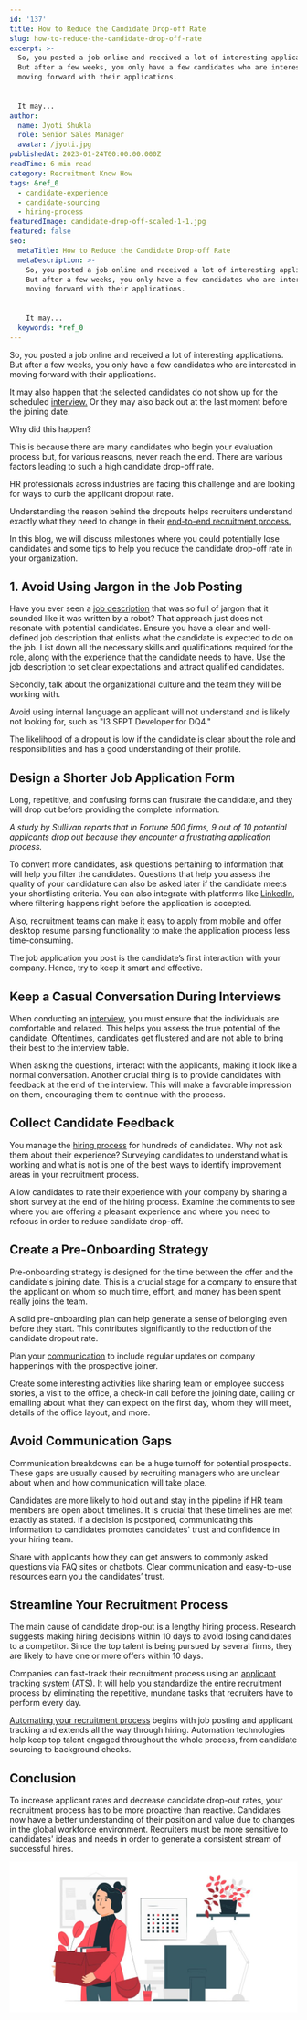 ```yaml
---
id: '137'
title: How to Reduce the Candidate Drop-off Rate
slug: how-to-reduce-the-candidate-drop-off-rate
excerpt: >-
  So, you posted a job online and received a lot of interesting applications.
  But after a few weeks, you only have a few candidates who are interested in
  moving forward with their applications.


  It may...
author:
  name: Jyoti Shukla
  role: Senior Sales Manager
  avatar: /jyoti.jpg
publishedAt: 2023-01-24T00:00:00.000Z
readTime: 6 min read
category: Recruitment Know How
tags: &ref_0
  - candidate-experience
  - candidate-sourcing
  - hiring-process
featuredImage: candidate-drop-off-scaled-1-1.jpg
featured: false
seo:
  metaTitle: How to Reduce the Candidate Drop-off Rate
  metaDescription: >-
    So, you posted a job online and received a lot of interesting applications.
    But after a few weeks, you only have a few candidates who are interested in
    moving forward with their applications.


    It may...
  keywords: *ref_0
---
```


So, you posted a job online and received a lot of interesting applications. But after a few weeks, you only have a few candidates who are interested in moving forward with their applications.

It may also happen that the selected candidates do not show up for the scheduled [interview.](https://www.thetalentpool.ai/interview-management-software) Or they may also back out at the last moment before the joining date.

<!--more-->

Why did this happen?

This is because there are many candidates who begin your evaluation process but, for various reasons, never reach the end. There are various factors leading to such a high candidate drop-off rate.

HR professionals across industries are facing this challenge and are looking for ways to curb the applicant dropout rate.

Understanding the reason behind the dropouts helps recruiters understand exactly what they need to change in their [end-to-end recruitment process.](https://www.thetalentpool.ai/end-to-end-recruitment-process-lifecycle)

In this blog, we will discuss milestones where you could potentially lose candidates and some tips to help you reduce the candidate drop-off rate in your organization.

## 1\. **Avoid Using Jargon in the Job Posting**

Have you ever seen a [job description](https://www.thetalentpool.ai/blogs/how-to-write-inclusive-job-descriptions) that was so full of jargon that it sounded like it was written by a robot? That approach just does not resonate with potential candidates. Ensure you have a clear and well-defined job description that enlists what the candidate is expected to do on the job. List down all the necessary skills and qualifications required for the role, along with the experience that the candidate needs to have. Use the job description to set clear expectations and attract qualified candidates.

Secondly, talk about the organizational culture and the team they will be working with.

Avoid using internal language an applicant will not understand and is likely not looking for, such as "I3 SFPT Developer for DQ4."

The likelihood of a dropout is low if the candidate is clear about the role and responsibilities and has a good understanding of their profile.

## **Design a Shorter Job Application Form**

Long, repetitive, and confusing forms can frustrate the candidate, and they will drop out before providing the complete information.

_A study by Sullivan reports that in Fortune 500 firms, 9 out of 10 potential applicants drop out because they encounter a frustrating application process._

To convert more candidates, ask questions pertaining to information that will help you filter the candidates. Questions that help you assess the quality of your candidature can also be asked later if the candidate meets your shortlisting criteria. You can also integrate with platforms like [LinkedIn](https://www.thetalentpool.ai/blogs/6-secret-tips-for-hiring-the-best-candidates-from-linkedin), where filtering happens right before the application is accepted.

Also, recruitment teams can make it easy to apply from mobile and offer desktop resume parsing functionality to make the application process less time-consuming.

The job application you post is the candidate’s first interaction with your company. Hence, try to keep it smart and effective.

## **Keep a Casual Conversation During Interviews**

When conducting an [interview](https://www.thetalentpool.ai/blogs/3-things-to-know-when-interviewing-virtually), you must ensure that the individuals are comfortable and relaxed. This helps you assess the true potential of the candidate. Oftentimes, candidates get flustered and are not able to bring their best to the interview table.

When asking the questions, interact with the applicants, making it look like a normal conversation. Another crucial thing is to provide candidates with feedback at the end of the interview. This will make a favorable impression on them, encouraging them to continue with the process.

## **Collect Candidate Feedback**

You manage the [hiring process](https://www.thetalentpool.ai/blogs/6-onboarding-metrics-most-important-in-hiring-process) for hundreds of candidates. Why not ask them about their experience? Surveying candidates to understand what is working and what is not is one of the best ways to identify improvement areas in your recruitment process.

Allow candidates to rate their experience with your company by sharing a short survey at the end of the hiring process. Examine the comments to see where you are offering a pleasant experience and where you need to refocus in order to reduce candidate drop-off.

## **Create a Pre-Onboarding Strategy**

Pre-onboarding strategy is designed for the time between the offer and the candidate's joining date. This is a crucial stage for a company to ensure that the applicant on whom so much time, effort, and money has been spent really joins the team.

A solid pre-onboarding plan can help generate a sense of belonging even before they start. This contributes significantly to the reduction of the candidate dropout rate.

Plan your [communication](https://www.thetalentpool.ai/blogs/6-ways-how-hr-can-improve-their-email-communication) to include regular updates on company happenings with the prospective joiner.

Create some interesting activities like sharing team or employee success stories, a visit to the office, a check-in call before the joining date, calling or emailing about what they can expect on the first day, whom they will meet, details of the office layout, and more.

## **Avoid Communication Gaps**

Communication breakdowns can be a huge turnoff for potential prospects. These gaps are usually caused by recruiting managers who are unclear about when and how communication will take place.

Candidates are more likely to hold out and stay in the pipeline if HR team members are open about timelines. It is crucial that these timelines are met exactly as stated. If a decision is postponed, communicating this information to candidates promotes candidates' trust and confidence in your hiring team.

Share with applicants how they can get answers to commonly asked questions via FAQ sites or chatbots. Clear communication and easy-to-use resources earn you the candidates’ trust.

## **Streamline Your Recruitment Process**

The main cause of candidate drop-out is a lengthy hiring process. Research suggests making hiring decisions within 10 days to avoid losing candidates to a competitor. Since the top talent is being pursued by several firms, they are likely to have one or more offers within 10 days.

Companies can fast-track their recruitment process using an [applicant tracking system](https://www.thetalentpool.ai/applicant-tracking-software) (ATS). It will help you standardize the entire recruitment process by eliminating the repetitive, mundane tasks that recruiters have to perform every day.

[Automating your recruitment process](https://www.thetalentpool.ai/blogs/all-you-need-to-know-about-automation-technology-in-recruitment) begins with job posting and applicant tracking and extends all the way through hiring. Automation technologies help keep top talent engaged throughout the whole process, from candidate sourcing to background checks.

## **Conclusion**

To increase applicant rates and decrease candidate drop-out rates, your recruitment process has to be more proactive than reactive. Candidates now have a better understanding of their position and value due to changes in the global workforce environment. Recruiters must be more sensitive to candidates' ideas and needs in order to generate a consistent stream of successful hires.

![candidate-drop-off](images/candidate-drop-off-scaled-1-1-1024x537.jpg)
